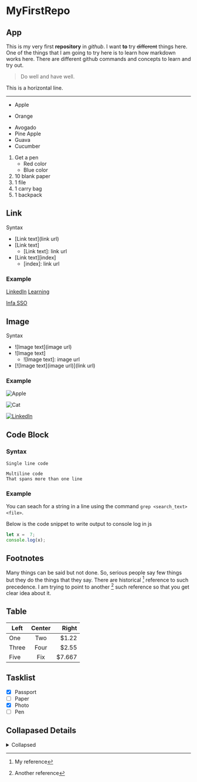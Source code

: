 # MyFirstRepo

## App


This is my very first **repository** in *github*. I want __to__ try ~~different~~ things here. One of the things that I am going to try here is to learn how markdown works here. There are different github commands and concepts to learn and try out.

> Do well and have well.

This is a horizontal line.

___

* Apple
+ Orange
- Avogado
- Pine Apple
- Guava
- Cucumber

1. Get a pen
   * Red color
   * Blue color
3. 10 blank paper
4. 1 file
5. 1 carry bag
6. 1 backpack


## Link
Syntax
* [Link text](link url)
* [Link text]
  * [Link text]: link url
* [Link text][index]
  * [index]: link url

 ### Example
[LinkedIn](https://linkedin.com)
[Learning]

[Learning]: https://www.linkedin.com/learning

[Infa SSO][1]

[1]: https://sso.informatica.com/app/UserHome

## Image
Syntax
* ![Image text](image url)
* ![Image text]
  * ![Image text]: image url
* [![Image text](image url)](link url)

### Example

![Apple](https://5.imimg.com/data5/SELLER/Default/2023/11/364280464/EA/QH/FJ/151743884/red-water-apple-fruits-1000x1000.jpg)

![Cat](https://encrypted-tbn0.gstatic.com/images?q=tbn:ANd9GcTnOrOwY43A2IXz1v0yLjmHVWj0d2_YMm_6eA&s)

[![LinkedIn](https://encrypted-tbn0.gstatic.com/images?q=tbn:ANd9GcQK0t_62T-zlPjG-DsUbtI0mO_39kXKSOD4Qg&s)](https://linkedin.com)

## Code Block
### Syntax
`Single line code`
```
Multiline code
That spans more than one line
```

### Example
You can seach for a string in a line using the command `grep <search_text> <file>`.

Below is the code snippet to write output to console log in js
```js
let x =  7;
console.log(x);
```

## Footnotes
Many things can be said but not done. So, serious people say few things but they do the things that they say. There are historical [^1] reference to such precedence. I am trying to point to another [^2] such reference so that you get clear idea about it.

[^1]: My reference
[^2]: Another reference

## Table
| Left | Center | Right |
| ---- | :----: | ----: |
| One  | Two    | $1.22 |
| Three | Four  | $2.55 |
| Five | Fix    | $7.667 |

## Tasklist
- [x] Passport
- [ ] Paper
- [x] Photo
- [ ] Pen

## Collapased Details
<details>
  <summary>Collapsed</summary>

  # Header

  This is can be collapsed. So, take good advantage of it.
</details>
